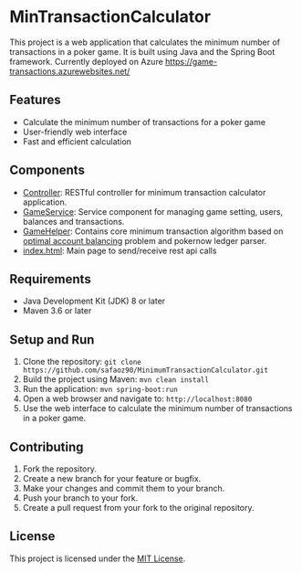 # MinTransactionCalculator
This project is a web application that calculates the minimum number of transactions in a poker game. It is built using Java and the Spring Boot framework. Currently deployed on Azure https://game-transactions.azurewebsites.net/

## Features
- Calculate the minimum number of transactions for a poker game
- User-friendly web interface
- Fast and efficient calculation

## Components
- [Controller](https://github.com/safaoz90/MinimumTransactionCalculator/blob/master/src/main/java/com/pokerapp/mintransactioncalculator/PokerConroller.java): RESTful controller for  minimum transaction calculator application.
- [GameService](https://github.com/safaoz90/MinimumTransactionCalculator/blob/master/src/main/java/com/pokerapp/mintransactioncalculator/GameService.java): Service component for managing game setting, users, balances and transactions.
- [GameHelper](https://github.com/safaoz90/MinimumTransactionCalculator/blob/master/src/main/java/com/pokerapp/mintransactioncalculator/GameHelper.java): Contains core minimum transaction algorithm based on [optimal account balancing](https://cheonhyangzhang.gitbooks.io/leetcode-solutions/content/solutions-451-500/465-optimal-account-balancing.html) problem and pokernow ledger parser. 
- [index.html](https://github.com/safaoz90/MinimumTransactionCalculator/blob/master/src/main/resources/static/index.html): Main page to send/receive rest api calls


## Requirements
- Java Development Kit (JDK) 8 or later
- Maven 3.6 or later

## Setup and Run
1. Clone the repository:
 `git clone https://github.com/safaoz90/MinimumTransactionCalculator.git`
2. Build the project using Maven:
 `mvn clean install`
3. Run the application:
 `mvn spring-boot:run`
4. Open a web browser and navigate to:
 `http://localhost:8080`
5. Use the web interface to calculate the minimum number of transactions in a poker game.

## Contributing
1. Fork the repository.
2. Create a new branch for your feature or bugfix.
3. Make your changes and commit them to your branch.
4. Push your branch to your fork.
5. Create a pull request from your fork to the original repository.

## License
This project is licensed under the [MIT License](https://opensource.org/licenses/MIT).
